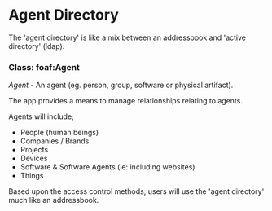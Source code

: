 # Agent Directory

The 'agent directory' is like a mix between an addressbook and 'active directory' (ldap).  

### Class: foaf:Agent

_Agent_ - An agent (eg. person, group, software or physical artifact).

The app provides a means to manage relationships relating to agents.  

Agents will include;
- People (human beings)
- Companies / Brands
- Projects
- Devices
- Software & Software Agents (ie: including websites)
- Things

Based upon the access control methods; users will use the 'agent directory' much like an addressbook. 